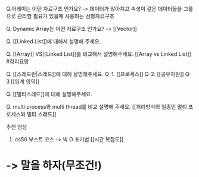 ---
---


Q.어레이는 어떤 자료구조 인가요?
->  데이터가 많아지고 속성이 같은 데이터들을 그룹으로 관리할 필요가 있을때 사용하는 선형자료구조 

Q. Dynamic Array는 어떤 자료구조 인가요?
-> [[Vector]]

Q. [[Linked List]]에 대해서 설명해 주세요.

Q. [[Array]] VS[[Linked List]]를 비교해서 설명해주세요. [[Array vs Linked List]] #정리요망

Q. [[스레드란|스레드]]에 대해 설명해주세요.
Q-1. [[프로세스]]
Q-2. [[공유자원]]
Q-3 [[임계 영역]]

Q. [[멀티스레드]]에 대해 설명해주세요.

Q. multi process와 multi thread를 비교 설명해 주세요.
[[처리방식의 일종인 멀티 프로세스와 멀티 스레드]]


추천 영상 
1. cs50 부스트 코스   -> 빅 O 표기법 [[시간 복잡도]]

# -> 말을 하자(무조건!)


